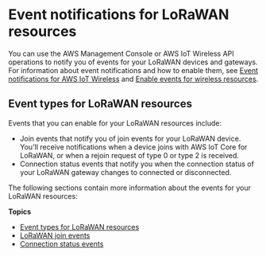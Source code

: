 # Event notifications for LoRaWAN resources<a name="iot-lorawan-events"></a>

You can use the AWS Management Console or AWS IoT Wireless API operations to notify you of events for your LoRaWAN devices and gateways\. For information about event notifications and how to enable them, see [Event notifications for AWS IoT Wireless](iot-wireless-event-messages.md) and [Enable events for wireless resources](iot-wireless-control-events.md)\. 

## Event types for LoRaWAN resources<a name="iot-lorawan-event-types"></a>

Events that you can enable for your LoRaWAN resources include:
+ Join events that notify you of join events for your LoRaWAN device\. You'll receive notifications when a device joins with AWS IoT Core for LoRaWAN, or when a rejoin request of type 0 or type 2 is received\.
+ Connection status events that notify you when the connection status of your LoRaWAN gateway changes to connected or disconnected\.

The following sections contain more information about the events for your LoRaWAN resources:

**Topics**
+ [Event types for LoRaWAN resources](#iot-lorawan-event-types)
+ [LoRaWAN join events](iot-lorawan-join-events.md)
+ [Connection status events](iot-lorawan-gateway-events.md)